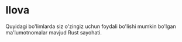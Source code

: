 # Ilova

Quyidagi bo'limlarda siz o'zingiz uchun foydali bo'lishi mumkin bo'lgan ma'lumotnomalar mavjud
Rust sayohati.

